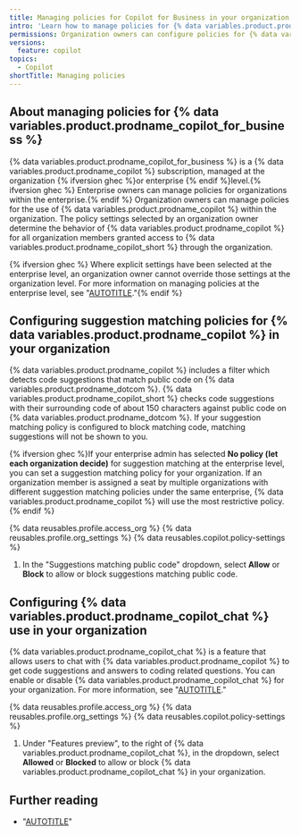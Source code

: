 ```yaml
---
title: Managing policies for Copilot for Business in your organization
intro: 'Learn how to manage policies for {% data variables.product.prodname_copilot_for_business %} in your organization.'
permissions: Organization owners can configure policies for {% data variables.product.prodname_copilot_for_business %} for their organization.
versions:
  feature: copilot
topics:
  - Copilot
shortTitle: Managing policies
---
```


## About managing policies for {% data variables.product.prodname_copilot_for_business %}

{% data variables.product.prodname_copilot_for_business %} is a {% data variables.product.prodname_copilot %} subscription, managed at the organization {% ifversion ghec %}or enterprise {% endif %}level.{% ifversion ghec %} Enterprise owners can manage policies for organizations within the enterprise.{% endif %} Organization owners can manage policies for the use of {% data variables.product.prodname_copilot %} within the organization. The policy settings selected by an organization owner determine the behavior of {% data variables.product.prodname_copilot %} for all organization members granted access to {% data variables.product.prodname_copilot_short %} through the organization.

{% ifversion ghec %} Where explicit settings have been selected at the enterprise level, an organization owner cannot override those settings at the organization level. For more information on managing policies at the enterprise level, see "[AUTOTITLE](/admin/policies/enforcing-policies-for-your-enterprise/enforcing-policies-for-github-copilot-in-your-enterprise)."{% endif %}

## Configuring suggestion matching policies for {% data variables.product.prodname_copilot %} in your organization

{% data variables.product.prodname_copilot %} includes a filter which detects code suggestions that match public code on {% data variables.product.prodname_dotcom %}. {% data variables.product.prodname_copilot_short %} checks code suggestions with their surrounding code of about 150 characters against public code on {% data variables.product.prodname_dotcom %}. If your suggestion matching policy is configured to block matching code, matching suggestions will not be shown to you.

{% ifversion ghec %}If your enterprise admin has selected **No policy (let each organization decide)** for suggestion matching at the enterprise level, you can set a suggestion matching policy for your organization. If an organization member is assigned a seat by multiple organizations with different suggestion matching policies under the same enterprise, {% data variables.product.prodname_copilot %} will use the most restrictive policy.{% endif %}

{% data reusables.profile.access_org %}
{% data reusables.profile.org_settings %}
{% data reusables.copilot.policy-settings %}
1. In the "Suggestions matching public code" dropdown, select **Allow** or **Block** to allow or block suggestions matching public code.

## Configuring {% data variables.product.prodname_copilot_chat %} use in your organization

{% data variables.product.prodname_copilot_chat %} is a feature that allows users to chat with {% data variables.product.prodname_copilot %} to get code suggestions and answers to coding related questions. You can enable or disable {% data variables.product.prodname_copilot_chat %} for your organization. For more information, see "[AUTOTITLE](/copilot/github-copilot-chat/about-github-copilot-chat)."

{% data reusables.profile.access_org %}
{% data reusables.profile.org_settings %}
{% data reusables.copilot.policy-settings %}
1. Under "Features preview", to the right of {% data variables.product.prodname_copilot_chat %}, in the dropdown, select **Allowed** or **Blocked** to allow or block {% data variables.product.prodname_copilot_chat %} in your organization.

## Further reading

- "[AUTOTITLE](/free-pro-team@latest/site-policy/privacy-policies/github-copilot-for-business-privacy-statement)"
